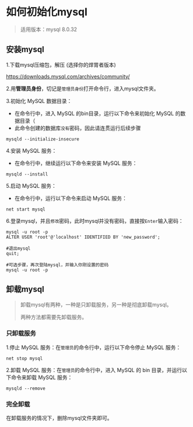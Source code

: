 # 如何初始化mysql

> 适用版本：mysql 8.0.32

## 安装mysql

1.下载mysql压缩包，解压 (选择你的焊胃者版本)

<https://downloads.mysql.com/archives/community/>

2.用**管理员身份**，切记是`管理员身份`打开命令行，进入mysql文件夹。

3.初始化 MySQL 数据目录：

- 在命令行中，进入 MySQL 的bin目录，运行以下命令来初始化 MySQL 的数据目录（
- 此命令创建的数据库`没有`密码，因此请连贯运行后续步骤

```shell
mysqld --initialize-insecure
```

4.安装 MySQL 服务：

- 在命令行中，继续运行以下命令来安装 MySQL 服务：

```shell
mysqld --install
```

5.启动 MySQL 服务：

- 在命令行中，运行以下命令来启动 MySQL 服务：

```shell
net start mysql
```

6.登录mysql，并且`修改`密码，此时mysql并没有密码，直接按`Enter`输入密码：

```mysql
mysql -u root -p
ALTER USER 'root'@'localhost' IDENTIFIED BY 'new_password';

#退出mysql
quit;

#可选步骤，再次登陆mysql，并输入你刚设置的密码
mysql -u root -p

```

## 卸载mysql

>卸载mysql有两种，一种是只卸载服务，另一种是彻底卸载mysql。
>
>两种方法都需要先卸载服务。


### 只卸载服务

1.停止 MySQL 服务：在`管理员`的命令行中，运行以下命令停止 MySQL 服务：

```shell
net stop mysql
```

2.卸载 MySQL 服务：在`管理员`的命令行中，进入 MySQL 的 bin 目录，并运行以下命令来卸载 MySQL 服务：

```shell
mysqld --remove
```

### 完全卸载

在卸载服务的情况下，删除mysql文件夹即可。